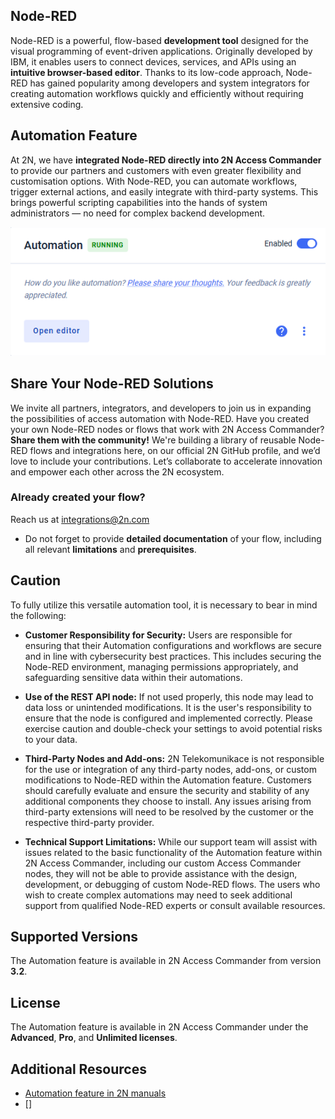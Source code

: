 ## Node-RED

Node-RED is a powerful, flow-based **development tool** designed for the visual programming of event-driven applications. Originally developed by IBM, it enables users to connect devices, services, and APIs using an **intuitive browser-based editor**. Thanks to its low-code approach, Node-RED has gained popularity among developers and system integrators for creating automation workflows quickly and efficiently without requiring extensive coding.

## Automation Feature

At 2N, we have **integrated Node-RED directly into 2N Access Commander** to provide our partners and customers with even greater flexibility and customisation options. With Node-RED, you can automate workflows, trigger external actions, and easily integrate with third-party systems. This brings powerful scripting capabilities into the hands of system administrators — no need for complex backend development. 

![Automation feature](automation_feature.png "Automation feature")

## Share Your Node-RED Solutions

We invite all partners, integrators, and developers to join us in expanding the possibilities of access automation with Node-RED. Have you created your own Node-RED nodes or flows that work with 2N Access Commander? **Share them with the community!** We're building a library of reusable Node-RED flows and integrations here, on our official 2N GitHub profile, and we’d love to include your contributions. Let’s collaborate to accelerate innovation and empower each other across the 2N ecosystem. 

### Already created your flow?

Reach us at [integrations@2n.com](mailto:integrations@2n.com)
- Do not forget to provide **detailed documentation** of your flow, including all relevant **limitations** and **prerequisites**.

## Caution

To fully utilize this versatile automation tool, it is necessary to bear in mind the following:

- **Customer Responsibility for Security:** Users are responsible for ensuring that their Automation configurations and workflows are secure and in line with cybersecurity best practices. This includes securing the Node-RED environment, managing permissions appropriately, and safeguarding sensitive data within their automations.

- **Use of the REST API node:** If not used properly, this node may lead to data loss or unintended modifications. It is the user's responsibility to ensure that the node is configured and implemented correctly. Please exercise caution and double-check your settings to avoid potential risks to your data.

- **Third-Party Nodes and Add-ons:** 2N Telekomunikace is not responsible for the use or integration of any third-party nodes, add-ons, or custom modifications to Node-RED within the Automation feature. Customers should carefully evaluate and ensure the security and stability of any additional components they choose to install. Any issues arising from third-party extensions will need to be resolved by the customer or the respective third-party provider.

- **Technical Support Limitations:** While our support team will assist with issues related to the basic functionality of the Automation feature within 2N Access Commander, including our custom Access Commander nodes, they will not be able to provide assistance with the design, development, or debugging of custom Node-RED flows. The users who wish to create complex automations may need to seek additional support from qualified Node-RED experts or consult available resources.

## Supported Versions

The Automation feature is available in 2N Access Commander from version **3.2**.

## License

The Automation feature is available in 2N Access Commander under the **Advanced**, **Pro**, and **Unlimited licenses**.

## Additional Resources

- [Automation feature in 2N manuals](https://www.2n.com/en-GB/manuals/22111/3_03/automation/)
- []